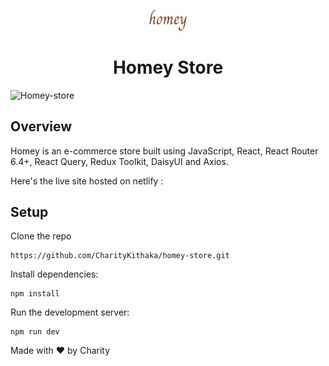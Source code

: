 <p align="center">
    <img alt="Simple" src="./src/assets/img.png" width="60" />
  </a>
</p>
<h1 align="center">Homey Store</h1>
<p>

![Homey-store](https://res.cloudinary.com/dlhjtmqis/image/upload/v1703122029/Screenshot_2023-12-21_at_04.18.47_u8nj8k.png)

## Overview

Homey is an e-commerce store built using JavaScript, React, React Router 6.4+, React Query, Redux Toolkit, DaisyUI and Axios.

Here's the live site hosted on netlify :

## Setup

Clone the repo

```
https://github.com/CharityKithaka/homey-store.git
```

Install dependencies:

```console
npm install
```

Run the development server:

```console
npm run dev
```

Made with ❤️ by Charity
